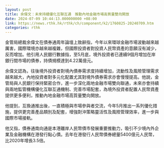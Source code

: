 ```yaml
---
layout: post
title: 余偉文：未來持續優化互聯互通　推動內地金融市場高質量雙向開放
date: 2024-07-09 10:44:13.000000000 +08:00
link: https://news.rthk.hk/rthk/ch/component/k2/1760825-20240709.htm
categories: rthk
---
```


金管局總裁余偉文在債券通周年論壇上致辭指，今年以來環球金融市場波動越來越厲害，國際環境亦越來越複雜，但國際投資者對投資人民幣資產的意願沒有減少，反而增加。他引用人民銀行數據指，至5月底，境外投資者已連續9個月增加在岸銀行間市場的債券，持債規模達到4.22萬億元。

余偉文認為，往後境外投資者對境內債券需求度持續增加，流動性及風險管理需求越來越大，內地投資者對多元化配置尤其對境外債券需求亦會慢慢提高。他說，金管局與人民銀行保持緊密合作，進一步深化兩地金融市場雙向聯通，未來亦會持續與兩地監管機構優化互聯互通機制、完善市場配套，為境外投資者配置人民幣資產提供更多便利，推動內地金融市場高質量雙向開放。

他提到，互換通推出後，一直積極與市場參與者交流，今年5月推出一系列優化措施，提供更完善產品類別及配套，增強對沖策略靈活性及風險管理效率，進一步與國際市場接軌。

他又指，債券通南向通是本港離岸人民幣債市發展重要推動力，吸引不少境內外企業及金融機構在港發行點心債。去年在港發行人民幣債券總量5400億元人民幣，比2020年增長3.5倍。
